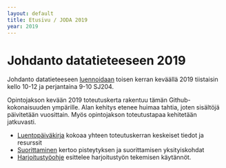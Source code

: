 ```yaml
---
layout: default
title: Etusivu / JODA 2019
year: 2019
---
```


# Johdanto datatieteeseen 2019

Johdanto datatieteeseen [luennoidaan](http://www.tut.fi/opinto-opas/wwwoppaat/opas2018-2019/perus/aineryhmat/Tiedonhallinta/TLO-32410.html) toisen kerran keväällä 2019 tiistaisin kello 10-12 ja perjantaina 9-10 SJ204.

Opintojakson kevään 2019 toteutuskerta rakentuu tämän Github-kokonaisuuden ympärille.
Alan kehitys etenee huimaa tahtia, joten sisältöjä päivitetään vuosittain.
Myös opintojakson toteutustapaa kehitetään jatkuvasti.

* [Luentopäiväkirja](luentopaivakirja) kokoaa yhteen toteutuskerran keskeiset tiedot ja resurssit
* [Suorittaminen](suorittaminen) kertoo pisteytyksen ja suorittamisen yksityiskohdat
* [Harjoitustyöohje](harjoitustyo) esittelee harjoitustyön tekemisen käytännöt.
